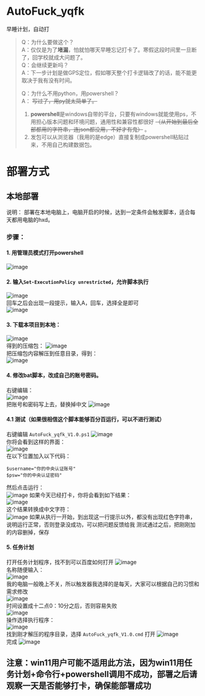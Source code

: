 # AutoFuck_yqfk
早睡计划，自动打
>Q：为什么要做这个？  
>A：仅仅是为了**堵漏**，怕就怕哪天早睡忘记打卡了。寒假这段时间里一旦断了，回学校就成大问题了。  
>Q：会继续更新吗？  
>A：下一步计划是做GPS定位，假如哪天整个打卡逻辑改了的话，能不能更取决于我有没有时间。  
>
>Q：为什么不用python，用powershell？  
>A： ~~写过了，用py就太简单了。~~ 
>  1. **powershell**是windows自带的平台，只要有windows就能使用ps，不用担心版本问题和环境问题，通用性和兼容性都很好 ~~（从开始到最后全部都用的字符串，连json都没用，不好才有鬼）~~ 。  
>  2. 发包可以从浏览器（我用的是edge）直接复制成powershell粘贴过来，不用自己构建数据包。  
#  部署方式
## 本地部署
说明： 部署在本地电脑上，电脑开启的时候，达到一定条件会触发脚本，适合每天都用电脑的hxd。
### 步骤：
#### 1.  用管理员模式打开powershell  
![image](https://user-images.githubusercontent.com/49357198/148472714-389e46bf-ab73-4916-9d51-f5d935e2c38c.png)
#### 2.  输入``` Set-ExecutionPolicy unrestricted ```，允许脚本执行  
![image](https://user-images.githubusercontent.com/49357198/148473011-dfd3908a-7f6e-4ecc-ae40-009269aec0e6.png)  
回车之后会出现一段提示，输入A，回车，选择全是即可  
![image](https://user-images.githubusercontent.com/49357198/148473210-f4720dd8-5174-4883-a286-b67c7c43b02a.png)
#### 3.  下载本项目到本地：  
  ![image](https://user-images.githubusercontent.com/49357198/148473355-300cb568-44c2-46c4-a9cc-44c5c07dc066.png)  
  得到的压缩包：
  ![image](https://user-images.githubusercontent.com/49357198/148473560-53ebdf94-f127-43e5-9c7a-d41577fd9112.png)  
  把压缩包内容解压到任意目录，得到：  
  ![image](https://user-images.githubusercontent.com/49357198/148473642-4cd07581-140b-411f-9a69-ee8e4ab4ee4b.png)  
#### 4.  修改bat脚本，改成自己的账号密码。  
  右键编辑：  
  ![image](https://user-images.githubusercontent.com/49357198/148473850-21c9943e-ab2f-4e3b-b691-f7a14b8acbdb.png)  
  把账号和密码写上去，替换掉中文 
  ![image](https://user-images.githubusercontent.com/49357198/148474031-dcd358c3-5655-405c-847e-2f21b5f6bc63.png)  
#### 4.1  测试（如果很相信这个脚本能够百分百运行，可以不进行测试）  
右键编辑 ``` AutoFuck_yqfk_V1.0.ps1 ```
![image](https://user-images.githubusercontent.com/49357198/148474210-59b8adf4-37da-4008-aa19-d742f2f3a630.png)  
你将会看到这样的界面：  
![image](https://user-images.githubusercontent.com/49357198/148474317-1013a388-5fba-420f-b139-c5cf28a0aaea.png)  
在以下位置加入以下代码：
```  
$username="你的中央认证账号"  
$psw="你的中央认证密码"  
```  
然后点击运行：  
![image](https://user-images.githubusercontent.com/49357198/148474551-1177ebdc-bd32-41c8-a5b9-d96f0ec918fa.png)
如果今天已经打卡，你将会看到如下结果：  
![image](https://user-images.githubusercontent.com/49357198/148474719-15124d0d-d580-4465-9e78-f40f1caec830.png)  
这个结果转换成中文字符：  
![image](https://user-images.githubusercontent.com/49357198/148474873-07abfee9-3a6b-4b5f-8e58-81724c529675.png)
如果从执行一开始，到出现这一行提示以外，都没有出现红色字符串，说明运行正常，否则登录没成功，可以把问题反馈给我 
测试通过之后，把刚刚加的内容删掉，保存
#### 5. 任务计划  
打开任务计划程序，找不到可以百度如何打开
![image](https://user-images.githubusercontent.com/49357198/148475200-c5952d90-ccd6-49a9-ab58-50738bcdf8e3.png)  
名称随便输入：  
![image](https://user-images.githubusercontent.com/49357198/148475324-08d5b3b1-e7fb-499c-96dc-9bb4c8791473.png)  
我的电脑一般晚上不关，所以触发器我选择的是每天，大家可以根据自己的习惯和需求修改  
![image](https://user-images.githubusercontent.com/49357198/148475407-ce7438ca-8ddf-4fd5-97f4-d18b13b09742.png)  
时间设置成十二点0：10分之后，否则容易失败  
![image](https://user-images.githubusercontent.com/49357198/148475571-c0f314a1-428e-47f7-a367-b75e08dbf802.png)  
操作选择执行程序：  
![image](https://user-images.githubusercontent.com/49357198/148475673-5329257e-df53-49c4-a697-96b925e6f6ba.png)  
找到刚才解压的程序目录，选择  ``` AutoFuck_yqfk_V1.0.cmd ``` 打开
![image](https://user-images.githubusercontent.com/49357198/148475802-065e5553-9f14-4937-9380-b1cb401a63e5.png)  
完成
![image](https://user-images.githubusercontent.com/49357198/148475895-438bc65f-f3d1-4b04-b7ff-b195d7157076.png)
## 注意：win11用户可能不适用此方法，因为win11用任务计划+命令行+powershell调用不成功，部署之后请观察一天是否能够打卡，确保能部署成功
